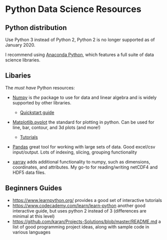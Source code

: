 # Python Data Science Resources

## Python distribution
Use Python 3 instead of Python 2, Python 2 is no longer supported as of January 2020.

I recommend using [Anaconda Python](https://www.anaconda.com/distribution/#download-section), which features a full suite of data science libraries.

## Libaries
The *must have* Python resources:
* [Numpy](https://numpy.org/) is *the* package to use for data and linear algebra and is widely supported by other libraries.
    * [Quickstart guide](https://numpy.org/devdocs/user/quickstart.html)

* [Matplotlib.pyplot](https://matplotlib.org/) the standard for plotting in python. Can be used for line, bar, contour, and 3d plots (and more!)
    * [Tutorials](https://matplotlib.org/tutorials/index.html)

* [Pandas](https://pandas.pydata.org/) great tool for working with large sets of data. Good excel/csv input/output. Lots of indexing, slicing, grouping functionality

* [xarray](http://xarray.pydata.org/en/stable/) adds additional functionality to numpy, such as dimensions, coordinates, and attributes. My go-to for reading/writing netCDF4 and HDF5 data files.

## Beginners Guides
* https://www.learnpython.org/ provides a good set of interactive tutorials
* https://www.codecademy.com/learn/learn-python another good interactive guide, but uses python 2 instead of 3 (differences are minimal at this level)
* https://github.com/karan/Projects-Solutions/blob/master/README.md a list of good programming project ideas, along with sample code in various languages